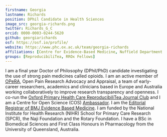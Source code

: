 ```yaml
---
firstname: Georgia
lastname: Richards
position: DPhil Candidate in Health Sciences
image_src: georgia-richards.png
twitter: Richards_G_C
orcid: 0000-0003-0244-5620
github: georgiarichards
osf: https://osf.io/profile/
website: https://www.phc.ox.ac.uk/team/georgia-richards
affiliations: [Centre for Evidence-Based Medicine, Nuffield Department of Primary Care Health Sciences, Kellogg College, Medical Science Division]
groups: [ReproducibiliTea, RROx Fellows]
---
```


I am a final year Doctor of Philosophy (DPhil/PhD) candidate investigating the use of strong pain medicines called opioids. I am an active member of [OPeRA]([https://osf.io/h239s/), Open Pain Research Advocacy and Appraisal, a team of early-career researchers, academics and clinicians based in Europe and Australia working collaboratively to improve research transparency and openness. I co-run the [Oxford Primary Health Care ReproducibiliTea Journal Club](https://reproducibilitea.org/journal-clubs/#Oxford%20Primary%20Health%20Care) and I am a Centre for Open Science (COS) [Ambassador](https://cos.io/about/our-ambassadors/). I am the [Editorial Registrar of BMJ Evidence Based Medicine](https://ebm.bmj.com/pages/editorial-board/). I am funded by the National Institute for Health Research (NIHR) School for Primary Care Research (SPCR), the Naji Foundation and the Rotary Foundation. I have a BSc in Biomedical Sciences and First Class Honours in Pharmacology from the University of Queensland, Australia.
